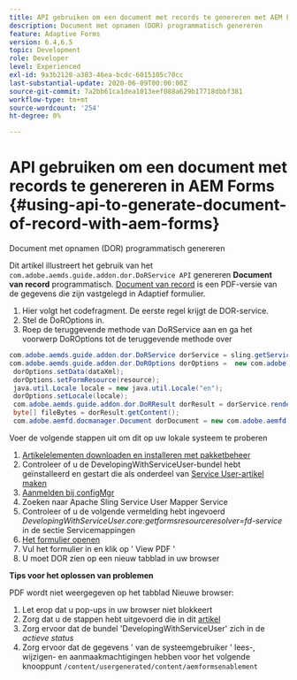 ```yaml
---
title: API gebruiken om een document met records te genereren met AEM Forms
description: Document met opnamen (DOR) programmatisch genereren
feature: Adaptive Forms
version: 6.4,6.5
topic: Development
role: Developer
level: Experienced
exl-id: 9a3b2128-a383-46ea-bcdc-6015105c70cc
last-substantial-update: 2020-06-09T00:00:00Z
source-git-commit: 7a2bb61ca1dea1013eef088a629b17718dbbf381
workflow-type: tm+mt
source-wordcount: '254'
ht-degree: 0%

---
```


# API gebruiken om een document met records te genereren in AEM Forms {#using-api-to-generate-document-of-record-with-aem-forms}

Document met opnamen (DOR) programmatisch genereren

Dit artikel illustreert het gebruik van het `com.adobe.aemds.guide.addon.dor.DoRService API` genereren **Document van record** programmatisch. [Document van record](https://experienceleague.adobe.com/docs/experience-manager-65/forms/adaptive-forms-advanced-authoring/generate-document-of-record-for-non-xfa-based-adaptive-forms.html) is een PDF-versie van de gegevens die zijn vastgelegd in Adaptief formulier.

1. Hier volgt het codefragment. De eerste regel krijgt de DOR-service.
1. Stel de DoROptions in.
1. Roep de teruggevende methode van DoRService aan en ga het voorwerp DoROptions tot de teruggevende methode over

```java
com.adobe.aemds.guide.addon.dor.DoRService dorService = sling.getService(com.adobe.aemds.guide.addon.dor.DoRService.class);
com.adobe.aemds.guide.addon.dor.DoROptions dorOptions =  new com.adobe.aemds.guide.addon.dor.DoROptions();
 dorOptions.setData(dataXml);
 dorOptions.setFormResource(resource);
 java.util.Locale locale = new java.util.Locale("en");
 dorOptions.setLocale(locale);
 com.adobe.aemds.guide.addon.dor.DoRResult dorResult = dorService.render(dorOptions);
 byte[] fileBytes = dorResult.getContent();
 com.adobe.aemfd.docmanager.Document dorDocument = new com.adobe.aemfd.docmanager.Document(fileBytes);
```

Voer de volgende stappen uit om dit op uw lokale systeem te proberen

1. [Artikelelementen downloaden en installeren met pakketbeheer](assets/dor-with-api.zip)
1. Controleer of u de DevelopingWithServiceUser-bundel hebt geïnstalleerd en gestart die als onderdeel van [Service User-artikel maken](service-user-tutorial-develop.md)
1. [Aanmelden bij configMgr](http://localhost:4502/system/console/configMgr)
1. Zoeken naar Apache Sling Service User Mapper Service
1. Controleer of u de volgende vermelding hebt ingevoerd _DevelopingWithServiceUser.core:getformsresourceresolver=fd-service_ in de sectie Servicemappingen
1. [Het formulier openen](http://localhost:4502/content/dam/formsanddocuments/sandbox/1201-borrower-payments/jcr:content?wcmmode=disabled)
1. Vul het formulier in en klik op &#39; View PDF &#39;
1. U moet DOR zien op een nieuw tabblad in uw browser


**Tips voor het oplossen van problemen**

PDF wordt niet weergegeven op het tabblad Nieuwe browser:

1. Let erop dat u pop-ups in uw browser niet blokkeert
1. Zorg dat u de stappen hebt uitgevoerd die in dit [artikel](service-user-tutorial-develop.md)
1. Zorg ervoor dat de bundel &#39;DevelopingWithServiceUser&#39; zich in de *actieve status*
1. Zorg ervoor dat de gegevens &#39; van de systeemgebruiker &#39; lees-, wijzigen- en aanmaakmachtigingen hebben voor het volgende knooppunt `/content/usergenerated/content/aemformsenablement`
